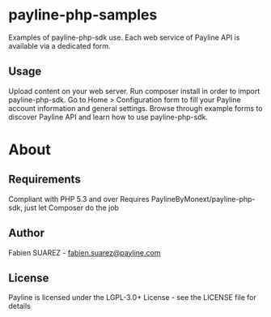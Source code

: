 # payline-php-samples
Examples of payline-php-sdk use. Each web service of Payline API is available via a dedicated form.


Usage
-----

Upload content on your web server.
Run composer install in order to import payline-php-sdk.
Go to Home > Configuration form to fill your Payline account information and general settings.
Browse through example forms to discover Payline API and learn how to use payline-php-sdk.

About
=====

Requirements
------------

Compliant with PHP 5.3 and over
Requires PaylineByMonext/payline-php-sdk, just let Composer do the job


Author
------

Fabien SUAREZ - <fabien.suarez@payline.com>

License
-------

Payline is licensed under the LGPL-3.0+ License - see the LICENSE file for details
